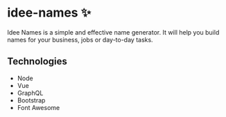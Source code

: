 # idee-names ✨

Idee Names is a simple and effective name generator. It will help you build names for your business, jobs or day-to-day tasks.

## Technologies

- Node
- Vue
- GraphQL
- Bootstrap
- Font Awesome
